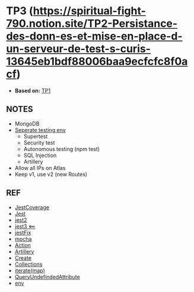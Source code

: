 # TP3 (https://spiritual-fight-790.notion.site/TP2-Persistance-des-donn-es-et-mise-en-place-d-un-serveur-de-test-s-curis-13645eb1bdf88006baa9ecfcfc8f0acf)
- **Based on:** [TP1](https://github.com/olvrMns/TP1CollecteEtInterpretation)

## NOTES
- MongoDB
- [Seperate testing env](https://stackoverflow.com/questions/64225631/how-can-i-add-production-development-and-test-environment-in-node-js)
    - Supertest
    - Security test
    - Autonomous testing (npm test)
    - SQL Injection 
    - Artillery
- Allow all IPs on Atlas
- Keep v1, use v2 (new Routes)

## REF
- [JestCoverage](https://github.com/marketplace/actions/jest-coverage-report)
- [Jest](https://jestjs.io/docs/getting-started)
- [jest2](https://dev.to/nathan_sheryak/how-to-test-a-typescript-express-api-with-jest-for-dummies-like-me-4epd)
- [jest3 <==](https://www.freecodecamp.org/news/how-to-test-in-express-and-mongoose-apps/)
- [jestFix](https://stackoverflow.com/questions/54139158/cannot-find-name-describe-do-you-need-to-install-type-definitions-for-a-test)
- [mocha](https://www.youtube.com/watch?v=QVxxgEyZt9Y&t=1074s)
- [Action](https://docs.github.com/en/actions/writing-workflows/quickstart)
- [Artillery](https://www.artillery.io/)
- [Create](https://stackoverflow.com/questions/31126045/is-it-possible-to-create-a-new-database-in-mongodb-with-mongoose)
- [Collections](https://stackoverflow.com/questions/13444876/node-js-mongoose-check-if-a-collection-exists)
- [iterate(map)](https://stackoverflow.com/questions/45656257/the-easiest-way-to-iterate-through-a-collection-in-mongoose)
- [QueryUndefindedAttribute](https://stackoverflow.com/questions/18710043/mongoose-mongodb-result-fields-appear-undefined-in-javascript)
- [env](https://stackoverflow.com/questions/71901036/how-to-use-different-environments-with-env-files-in-nodejs)
